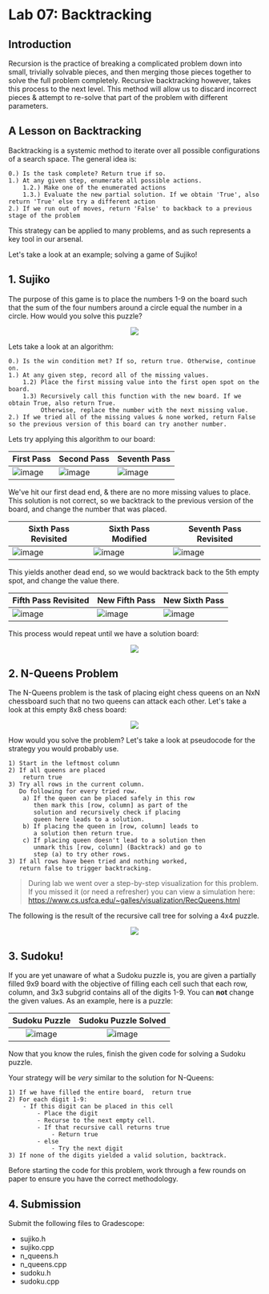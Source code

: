 # Lab 07: Backtracking

## Introduction

Recursion is the practice of breaking a complicated problem down into small, trivially solvable pieces, and then merging those pieces together to solve the full problem completely. Recursive backtracking however, takes this process to the next level. This method will allow us to discard incorrect pieces & attempt to re-solve that part of the problem with different parameters.

## A Lesson on Backtracking

Backtracking is a systemic method to iterate over all possible configurations of a search space. The general idea is:

```
0.) Is the task complete? Return true if so.
1.) At any given step, enumerate all possible actions.
	1.2.) Make one of the enumerated actions
	1.3.) Evaluate the new partial solution. If we obtain 'True', also return 'True' else try a different action
2.) If we run out of moves, return 'False' to backback to a previous stage of the problem
```

This strategy can be applied to many problems, and as such represents a key tool in our arsenal.

Let's take a look at an example; solving a game of Sujiko! 

## 1. Sujiko

The purpose of this game is to place the numbers 1-9 on the board such that the sum of the four numbers around a circle equal the number in a circle. How would you solve this puzzle?

<p align="center">
  <img src="./images/sujiko/sujiko.png" />
</p>

Lets take a look at an algorithm:

```
0.) Is the win condition met? If so, return true. Otherwise, continue on.
1.) At any given step, record all of the missing values.
	1.2) Place the first missing value into the first open spot on the board.
	1.3) Recursively call this function with the new board. If we obtain True, also return True. 
	     Otherwise, replace the number with the next missing value.
2.) If we tried all of the missing values & none worked, return False so the previous version of this board can try another number.
```

Lets try applying this algorithm to our board:

| First Pass                               | Second Pass                               | Seventh Pass                               |
| ---------------------------------------- | ----------------------------------------- | ------------------------------------------ |
| ![image](./images/sujiko/first_pass.png) | ![image](./images/sujiko/second_pass.png) | ![image](./images/sujiko/seventh_pass.png) |

We've hit our first dead end, & there are no more missing values to place. This solution is not correct, so we backtrack to the previous version of the board, and change the number that was placed.

| Sixth Pass Revisited                               | Sixth Pass Modified                               | Seventh Pass Revisited                         |
| -------------------------------------------------- | ------------------------------------------------- | ---------------------------------------------- |
| ![image](./images/sujiko/sixth_pass_revisited.png) | ![image](./images/sujiko/sixth_pass_modified.png) | ![image](./images/sujiko/new_seventh_pass.png) |

This yields another dead end, so we would backtrack back to the 5th empty spot, and change the value there.

| Fifth Pass Revisited                               | New Fifth Pass                               | New Sixth Pass                               |
| -------------------------------------------------- | -------------------------------------------- | -------------------------------------------- |
| ![image](./images/sujiko/fifth_pass_revisited.png) | ![image](./images/sujiko/new_fifth_pass.png) | ![image](./images/sujiko/new_sixth_pass.png) |

This process would repeat until we have a solution board:

<p align="center">
  <img src="./images/sujiko/sujiko_solved.png" />
</p>

## 2. N-Queens Problem

The N-Queens problem is the task of placing eight chess queens on an NxN chessboard such that no two queens can attack each other. Let's take a look at this empty 8x8 chess board:

<p align="center">
  <img src="./images/chessboard.png" />
</p>

How would you solve the problem? Let's take a look at pseudocode for the strategy you would probably use.

```
1) Start in the leftmost column
2) If all queens are placed
    return true
3) Try all rows in the current column. 
   Do following for every tried row.
    a) If the queen can be placed safely in this row 
       then mark this [row, column] as part of the 
       solution and recursively check if placing
       queen here leads to a solution.
    b) If placing the queen in [row, column] leads to
       a solution then return true.
    c) If placing queen doesn't lead to a solution then
       unmark this [row, column] (Backtrack) and go to 
       step (a) to try other rows.
3) If all rows have been tried and nothing worked,
   return false to trigger backtracking.
```

> During lab we went over a step-by-step visualization for this problem. If you missed it (or need a refresher) you can view a simulation here: https://www.cs.usfca.edu/~galles/visualization/RecQueens.html

The following is the result of the recursive call tree for solving a 4x4 puzzle.

<p align="center">
  <img src="./images/n-queens-4x4-solved.png" />
</p>

## 3. Sudoku!

If you are yet unaware of what a Sudoku puzzle is, you are given a partially filled 9x9 board with the objective of filling each cell such that each row, column, and 3x3 subgrid contains all of the digits 1-9. You can **not** change the given values. As an example, here is a puzzle:
	
|            Sudoku Puzzle             |            Sudoku Puzzle Solved             |
| :----------------------------------: | :-----------------------------------------: |
| ![image](./images/sudoku_puzzle.png) | ![image](./images/sudoku_puzzle_solved.png) |

Now that you know the rules, finish the given code for solving a Sudoku puzzle.

Your strategy will be *very* similar to the solution for N-Queens:

```
1) If we have filled the entire board,  return true
2) For each digit 1-9:
	- If this digit can be placed in this cell
		- Place the digit
        - Recurse to the next empty cell.
        - If that recursive call returns true
            - Return true
        - else
            - Try the next digit
3) If none of the digits yielded a valid solution, backtrack.
```

Before starting the code for this problem, work through a few rounds on paper to ensure you have the correct methodology.

## 4. Submission

Submit the following files to Gradescope:
- sujiko.h
- sujiko.cpp
- n_queens.h
- n_queens.cpp
- sudoku.h
- sudoku.cpp

